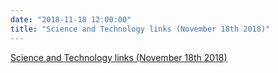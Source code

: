 ```yaml
---
date: "2018-11-18 12:00:00"
title: "Science and Technology links (November 18th 2018)"
---
```


[Science and Technology links (November 18th 2018)](/lemire/blog/2018/11-18-science-and-technology-links-november-18th-2018-2)

